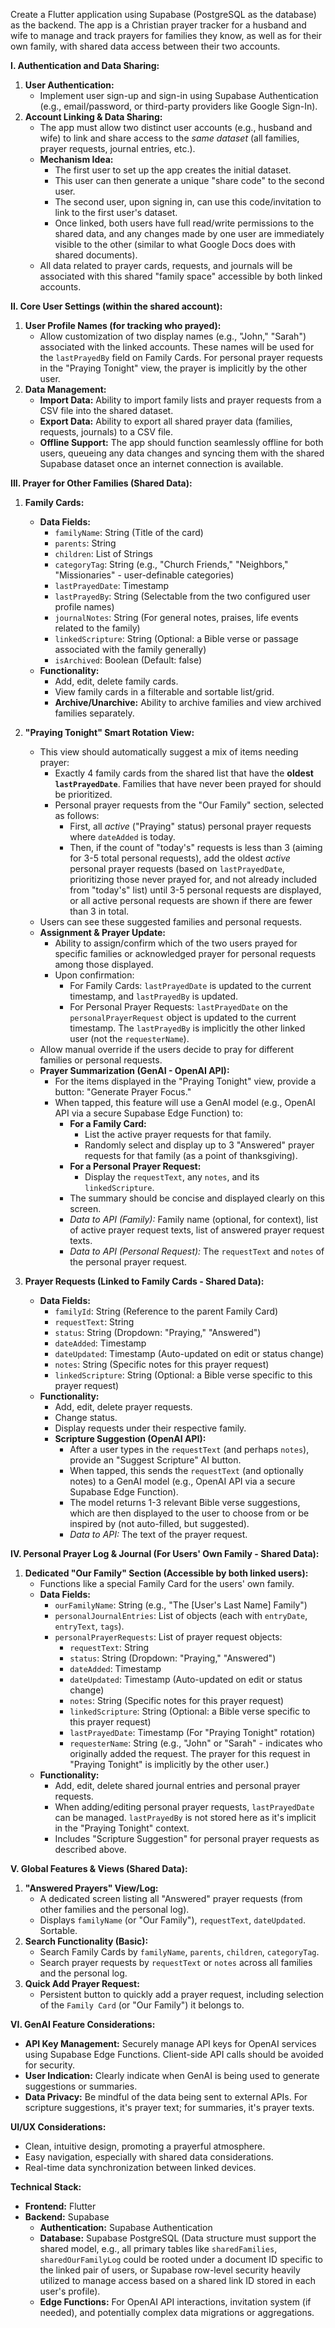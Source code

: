 Create a Flutter application using Supabase (PostgreSQL as the database) as the backend. The app is a Christian prayer tracker for a husband and wife to manage and track prayers for families they know, as well as for their own family, with shared data access between their two accounts.

**I. Authentication and Data Sharing:**

1.  **User Authentication:**
    * Implement user sign-up and sign-in using Supabase Authentication (e.g., email/password, or third-party providers like Google Sign-In).
2.  **Account Linking & Data Sharing:**
    * The app must allow two distinct user accounts (e.g., husband and wife) to link and share access to the *same dataset* (all families, prayer requests, journal entries, etc.).
    * **Mechanism Idea:**
        * The first user to set up the app creates the initial dataset.
        * This user can then generate a unique "share code" to the second user.
        * The second user, upon signing in, can use this code/invitation to link to the first user's dataset.
        * Once linked, both users have full read/write permissions to the shared data, and any changes made by one user are immediately visible to the other (similar to what Google Docs does with shared documents).
    * All data related to prayer cards, requests, and journals will be associated with this shared "family space" accessible by both linked accounts.

**II. Core User Settings (within the shared account):**

1.  **User Profile Names (for tracking who prayed):**
    * Allow customization of two display names (e.g., "John," "Sarah") associated with the linked accounts. These names will be used for the `lastPrayedBy` field on Family Cards. For personal prayer requests in the "Praying Tonight" view, the prayer is implicitly by the other user.
2.  **Data Management:**
    * **Import Data:** Ability to import family lists and prayer requests from a CSV file into the shared dataset.
    * **Export Data:** Ability to export all shared prayer data (families, requests, journals) to a CSV file.
    * **Offline Support:** The app should function seamlessly offline for both users, queueing any data changes and syncing them with the shared Supabase dataset once an internet connection is available.

**III. Prayer for Other Families (Shared Data):**

1.  **Family Cards:**
    * **Data Fields:**
        * `familyName`: String (Title of the card)
        * `parents`: String
        * `children`: List of Strings
        * `categoryTag`: String (e.g., "Church Friends," "Neighbors," "Missionaries" - user-definable categories)
        * `lastPrayedDate`: Timestamp
        * `lastPrayedBy`: String (Selectable from the two configured user profile names)
        * `journalNotes`: String (For general notes, praises, life events related to the family)
        * `linkedScripture`: String (Optional: a Bible verse or passage associated with the family generally)
        * `isArchived`: Boolean (Default: false)
    * **Functionality:**
        * Add, edit, delete family cards.
        * View family cards in a filterable and sortable list/grid.
        * **Archive/Unarchive:** Ability to archive families and view archived families separately.

2.  **"Praying Tonight" Smart Rotation View:**
    * This view should automatically suggest a mix of items needing prayer:
        * Exactly 4 family cards from the shared list that have the **oldest `lastPrayedDate`**. Families that have never been prayed for should be prioritized.
        * Personal prayer requests from the "Our Family" section, selected as follows:
            * First, all *active* ("Praying" status) personal prayer requests where `dateAdded` is today.
            * Then, if the count of "today's" requests is less than 3 (aiming for 3-5 total personal requests), add the oldest *active* personal prayer requests (based on `lastPrayedDate`, prioritizing those never prayed for, and not already included from "today's" list) until 3-5 personal requests are displayed, or all active personal requests are shown if there are fewer than 3 in total.
    * Users can see these suggested families and personal requests.
    * **Assignment & Prayer Update:**
        * Ability to assign/confirm which of the two users prayed for specific families or acknowledged prayer for personal requests among those displayed.
        * Upon confirmation:
            * For Family Cards: `lastPrayedDate` is updated to the current timestamp, and `lastPrayedBy` is updated.
            * For Personal Prayer Requests: `lastPrayedDate` on the `personalPrayerRequest` object is updated to the current timestamp. The `lastPrayedBy` is implicitly the other linked user (not the `requesterName`).
    * Allow manual override if the users decide to pray for different families or personal requests.
    * **Prayer Summarization (GenAI - OpenAI API):**
        * For the items displayed in the "Praying Tonight" view, provide a button: "Generate Prayer Focus."
        * When tapped, this feature will use a GenAI model (e.g., OpenAI API via a secure Supabase Edge Function) to:
            * **For a Family Card:**
                * List the active prayer requests for that family.
                * Randomly select and display up to 3 "Answered" prayer requests for that family (as a point of thanksgiving).
            * **For a Personal Prayer Request:**
                * Display the `requestText`, any `notes`, and its `linkedScripture`.
            * The summary should be concise and displayed clearly on this screen.
            * *Data to API (Family):* Family name (optional, for context), list of active prayer request texts, list of answered prayer request texts.
            * *Data to API (Personal Request):* The `requestText` and `notes` of the personal prayer request.

3.  **Prayer Requests (Linked to Family Cards - Shared Data):**
    * **Data Fields:**
        * `familyId`: String (Reference to the parent Family Card)
        * `requestText`: String
        * `status`: String (Dropdown: "Praying," "Answered")
        * `dateAdded`: Timestamp
        * `dateUpdated`: Timestamp (Auto-updated on edit or status change)
        * `notes`: String (Specific notes for this prayer request)
        * `linkedScripture`: String (Optional: a Bible verse specific to this prayer request)
    * **Functionality:**
        * Add, edit, delete prayer requests.
        * Change status.
        * Display requests under their respective family.
        * **Scripture Suggestion (OpenAI API):**
            * After a user types in the `requestText` (and perhaps `notes`), provide an "Suggest Scripture" AI button.
            * When tapped, this sends the `requestText` (and optionally notes) to a GenAI model (e.g., OpenAI API via a secure Supabase Edge Function).
            * The model returns 1-3 relevant Bible verse suggestions, which are then displayed to the user to choose from or be inspired by (not auto-filled, but suggested).
            * *Data to API:* The text of the prayer request.

**IV. Personal Prayer Log & Journal (For Users' Own Family - Shared Data):**

1.  **Dedicated "Our Family" Section (Accessible by both linked users):**
    * Functions like a special Family Card for the users' own family.
    * **Data Fields:**
        * `ourFamilyName`: String (e.g., "The [User's Last Name] Family")
        * `personalJournalEntries`: List of objects (each with `entryDate`, `entryText`, `tags`).
        * `personalPrayerRequests`: List of prayer request objects:
            * `requestText`: String
            * `status`: String (Dropdown: "Praying," "Answered")
            * `dateAdded`: Timestamp
            * `dateUpdated`: Timestamp (Auto-updated on edit or status change)
            * `notes`: String (Specific notes for this prayer request)
            * `linkedScripture`: String (Optional: a Bible verse specific to this prayer request)
            * `lastPrayedDate`: Timestamp (For "Praying Tonight" rotation)
            * `requesterName`: String (e.g., "John" or "Sarah" - indicates who originally added the request. The prayer for this request in "Praying Tonight" is implicitly by the other user.)
    * **Functionality:**
        * Add, edit, delete shared journal entries and personal prayer requests.
        * When adding/editing personal prayer requests, `lastPrayedDate` can be managed. `lastPrayedBy` is not stored here as it's implicit in the "Praying Tonight" context.
        * Includes "Scripture Suggestion" for personal prayer requests as described above.

**V. Global Features & Views (Shared Data):**

1.  **"Answered Prayers" View/Log:**
    * A dedicated screen listing all "Answered" prayer requests (from other families and the personal log).
    * Displays `familyName` (or "Our Family"), `requestText`, `dateUpdated`. Sortable.
2.  **Search Functionality (Basic):**
    * Search Family Cards by `familyName`, `parents`, `children`, `categoryTag`.
    * Search prayer requests by `requestText` or `notes` across all families and the personal log.
3.  **Quick Add Prayer Request:**
    * Persistent button to quickly add a prayer request, including selection of the `Family Card` (or "Our Family") it belongs to.

**VI. GenAI Feature Considerations:**

* **API Key Management:** Securely manage API keys for OpenAI services using Supabase Edge Functions. Client-side API calls should be avoided for security.
* **User Indication:** Clearly indicate when GenAI is being used to generate suggestions or summaries.
* **Data Privacy:** Be mindful of the data being sent to external APIs. For scripture suggestions, it's prayer text; for summaries, it's prayer texts.

**UI/UX Considerations:**

* Clean, intuitive design, promoting a prayerful atmosphere.
* Easy navigation, especially with shared data considerations.
* Real-time data synchronization between linked devices.

**Technical Stack:**

* **Frontend:** Flutter
* **Backend:** Supabase
    * **Authentication:** Supabase Authentication
    * **Database:** Supabase PostgreSQL (Data structure must support the shared model, e.g., all primary tables like `sharedFamilies`, `sharedOurFamilyLog` could be rooted under a document ID specific to the linked pair of users, or Supabase row-level security heavily utilized to manage access based on a shared link ID stored in each user's profile).
    * **Edge Functions:** For OpenAI API interactions, invitation system (if needed), and potentially complex data migrations or aggregations.
